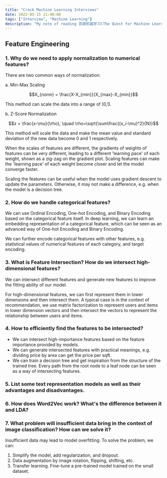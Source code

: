 ```yaml
---
title: "Crack Machine Learning Interviews"
date: 2022-05-15 21:40:00
tags: ["Interview", "Machine Learning"]
description: "My note of reading 百面机器学习(The Quest for Machine Learning). Daily Update."
---
```


## Feature Engineering

### 1. Why do we need to apply normalization to numerical features?

There are two common ways of normalization:

a. Min-Max Scaling

$$X_{norm} = \frac{X-X_{min}}{X_{max}-X_{min}}$$

This method can scale the data into a range of \[0,1\).

b. Z-Score Normalization

$$z = \frac{x-\mu}{\rho}, \quad \rho=\sqrt{\sum\frac{(x_i-\mu)^2}{N}}$$

This method will scale the data and make the mean value and standard deviation of the new data become 0 and 1 respectively.

When the scales of features are different, the gradients of weights of features can be very different, leading to a different 'learning pace' of each weight, shown as a zig-zag on the gradient plot. Scaling features can make the 'learning pace' of each weight become closer and let the model converge faster.

Scaling the features can be useful when the model uses gradient descent to update the parameters. Otherwise, it may not make a difference, e.g. when the model is a decision tree. 


### 2. How do we handle categorical features?

We can use Ordinal Encoding, One-hot Encoding, and Binary Encoding based on the categorical feature itself. In deep learning, we can learn an embedding representation of a categorical feature, which can be seen as an advanced way of One-hot Encoding and Binary Encoding.

We can further encode categorical features with other features, e.g. statistical values of numerical features of each category, and target encoding.

### 3. What is Feature Intersection? How do we intersect high-dimensional features?

We can intersect different features and generate new features to improve the fitting ability of our model.

For high-dimensional features, we can first represent them in lower dimensions and then intersect them. A typical case is in the context of recommendation, we use matrix factorization to represent users and items in lower dimension vectors and then intersect the vectors to represent the relationship between users and items.

### 4. How to efficiently find the features to be intersected?

- We can intersect high-importance features based on the feature importance provided by models.
- We can generate intersected features with practical meanings, e.g. dividing price by area can get the price per sqft.
- We can train a decision tree and get inspiration from the structure of the trained tree. Every path from the root node to a leaf node can be seen as a way of intersecting features.

### 5. List some text representation models as well as their advantages and disadvantages.

### 6. How does Word2Vec work? What's the difference between it and LDA?

### 7. What problem will insufficient data bring in the context of image classification? How can we solve it?

Insufficient data may lead to model overfitting. To solve the problem, we can:

1. Simplify the model, add regularization, and dropout.
2. Data augmentation by image rotation, flipping, shifting, etc.
3. Transfer learning. Fine-tune a pre-trained model trained on the small dataset.
